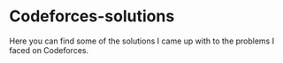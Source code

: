 # Codeforces-solutions
Here you can find some of the solutions I came up with to the problems I faced on Codeforces.
